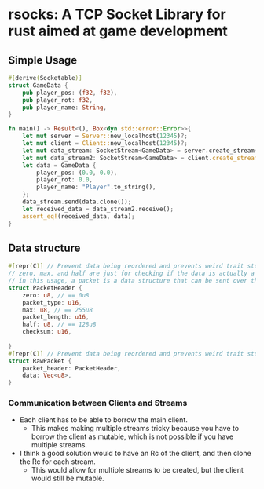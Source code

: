 # rsocks: A TCP Socket Library for rust aimed at game development

## Simple Usage
```rust
#[derive(Socketable)]
struct GameData {
    pub player_pos: (f32, f32),
    pub player_rot: f32,
    pub player_name: String,
}

fn main() -> Result<(), Box<dyn std::error::Error>>{
    let mut server = Server::new_localhost(12345)?;
    let mut client = Client::new_localhost(12345)?;
    let mut data_stream: SocketStream<GameData> = server.create_stream();
    let mut data_stream2: SocketStream<GameData> = client.create_stream::<GameData>();
    let data = GameData {
        player_pos: (0.0, 0.0),
        player_rot: 0.0,
        player_name: "Player".to_string(),
    };
    data_stream.send(data.clone());
    let received_data = data_stream2.receive();
    assert_eq!(received_data, data);
}

```

## Data structure

```rust
#[repr(C)] // Prevent data being reordered and prevents weird trait stuff that would break the library
// zero, max, and half are just for checking if the data is actually a "packet"
// in this usage, a packet is a data structure that can be sent over the network
struct PacketHeader {
    zero: u8, // == 0u8
    packet_type: u16,
    max: u8, // == 255u8
    packet_length: u16,
    half: u8, // == 128u8
    checksum: u16, 
    
}
#[repr(C)] // Prevent data being reordered and prevents weird trait stuff that would break the library
struct RawPacket {
    packet_header: PacketHeader,
    data: Vec<u8>,
}
```

### Communication between Clients and Streams

- Each client has to be able to borrow the main client. 
  - This makes making multiple streams tricky because you have to borrow the client as mutable, which is not possible if you have multiple streams.
- I think a good solution would to have an Rc of the client, and then clone the Rc for each stream. 
  - This would allow for multiple streams to be created, but the client would still be mutable.